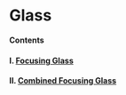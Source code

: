 # Glass

**Contents**

#### I. [Focusing Glass](https://github.com/AlphaMC0/Lone-Martian/blob/main/Game%20Items/Glass/Focusing%20Glass.md)

#### II. [Combined Focusing Glass](https://github.com/AlphaMC0/Lone-Martian/blob/main/Game%20Items/Glass/Combined%20Focusing%20Glass.md)
